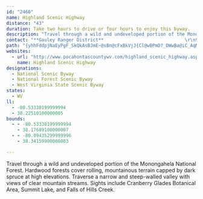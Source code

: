 ```yaml
---
id: "2460"
name: Highland Scenic Highway
distance: "43"
duration: Take two hours to drive or four hours to enjoy this byway.
description: "Travel through a wild and undeveloped portion of the Monongahela National Forest. Hardwood forests cover rolling, mountainous terrain capped by dark spruce at high elevations. Traverse a narrow and steep-walled valley with views of clear mountain streams. Sights include Cranberry Glades Botanical Area, Summit Lake, and Falls of Hills Creek."
contact: "**Gauley Ranger District**                              \r\n932 North Fork Cherry Rd.             \r\nRichwood, WV 26261                             \r\n(304) 846-2695                                \r\n\r\n**Marlinton Ranger District**                  \r\nPO Box 210                                       \r\nMarlinton WV 24954                      \r\n(304)799-4334                                         \r\n\r\n"
path: "{yhhFddpjNaEyPgF_SkQkAsBJmE~@sBn@cFxBkVjJ{Cl@wBPmD?_DWwBa@iC_AqMkHgb@}VoC{ByB{BmQaUeCmDgAaC{@sEIkB?gC|Cw\\@_Ba@_GH}DxBea@d@eFx@aEhAuC~BcEfEuFbBeDbAiD~A_H\\mCzBy[\\_C^kAj@sAv@gAlD}C~@iAz@_Bp@gCTkEE{LJuEjKq`Az@uIl@_KHcFSsDk@wCwCaH[yAWuCBsC^}CpJy`@dAgDv@sAzA_Bl^cV~@y@t@eA~@uB^cBR{AJaDA_EH_CXsC`@uAvF{Lr@_ArAeAdA_@fBMxALtBdApBdCxEnIlF|HzHdJxDdEhAt@|Ad@bAD`AKb@GrAk@r@m@~@kA~McXnBuCpWcW~@kAjA{B`AqDTgC?qBc@iGEqDXaFbAcJDwAE{AMmA[kAc@eAiAaB_B_AwXuFqBk@_EeB{GaEyH{HqDeD}BuAiG_D}CsCcC_EiDgJeGiQyBaJmFiUIq@EuBBeAJeAh@uBtA_CpDsDdBsAhAs@vHqC|@g@lA_BlD}Hj@_At@q@jBqApMwGbDsBlB_CnEyHv@{@x@q@~@_@bASlF]rFEvCm@hi@_XhBsAnA_B|@sAx@eBd@{An@eDLeBNsF~@co@b@aD^kAhA_Cr@mA~@_A~ByAdMkEvDoBbDyCtL{M~@{@hAs@dCw@lMaAhBWdBe@rUoKhA}@l@s@dAmCTuBBkBiDil@]mHXmHb@wCr@uCdBmEbAgB~AkBbQkQvYgYbBoBx@mArBeE~@yCx@eFXuD?aESwCUiBi@}BwEiLsAgEk@gE]sF{@sFaG{T_AaF{G}u@YuHeBeaAFsD|@sHl@sD^gAx@mAbD_Bd@c@rAuBZ}ANcBKwEi@uD[s@qEkGmCuFcIcMg@kAUeCToC~Jq]xAqE|BiFxB_E~CsEfAmAzCaCpGeDl@m@j@_AhCmGvBaGx@gBbHaLtE_Lh@_CDcBSkBOq@i@gAe@g@i@_@s@YuCo@kAa@{AsAcAmB[eAqA{IyGmi@iAeGgAoCq@mAi@q@yAgAyAw@]|@uBtD}@~@_Bx@sAVmA?cAQu@]cAo@cCeDow@soAeAyA_KkKo@uAyBoGkGwNoEgT{IiUwAcCeBqB{NuJiAgAaDyEiAsDiGkc@c@mBo@qAsAcBiBiAaCa@u@C}ZpDuKdByCl@cErAaBp@iEbC}FdFmGzImF`LcBrGkKtf@YjC?rG^nN]zF{AtGmCjFaEtDiHjCaKdBkMh@_m@_BsCBeAJqCz@eC~AoAfAgHpHwE~BgBZwD?aPmBmHEgf@jFqFCyEm@cD_B{EmD_QcOsIeIcEsBsBu@sB]km@f@mYoAgEDwHdAmFfBsDnBeGpGeD`GoQl^sApByBlBwA~@cC~@cCr@mI~@aM_AgDy@qHkDsHwGuJsNsBgAcAIcVcFgKsAaIyDmYoOkHaGiC_BeOsAoReJwF_CsC{AsBgBwDkEiDiHsBqGYiEEuExEcf@^ySnAeHXmDIqCWmBiAiE_@sCWmJa@kCaAaC{@uEy@{MqFgS_BiIyBsOsAcIeNee@yOgb@iCyFiAeDm@mEWiFdAoSEeG}@{HoAiO?aFb@aFxBmMZmG[gJoA}R@mHXmDbBcIdAwC|BaElDsDxCmBbDmA`Co@fOa@zKy@j[uGvIy@bMsCvH_GnBgCfD_ItCoJlC{HjFyKrGuJ|E}ErBqArD_AbEGxBRdGtBbBXhA?tAe@x@g@|@{@~@eDh@sIJmIKaJs@iHcAyGk@aBmAaBs@k@cBs@uAeAiAqBYuAKeB@eAh@aDb@kBjAaClUwZlAaBj@sA^sAb@kEAiKJiAn@cClD_HRaANmDo@aO?gEP_E`BqO?}AMgCo@sDy@yByE{I}AaFUeBGmAA{H"
websites:
  - url: "http://www.pocahontascountywv.com/highland_scenic_highway.aspx"
    name: Highland Scenic Highway
designations:
  - National Scenic Byway
  - National Forest Scenic Byway
  - West Virginia State Scenic Byway
states:
  - WV
ll:
  - -80.53330199999994
  - 38.22510100000005
bounds:
  - - -80.53330199999994
    - 38.17689100000007
  - - -80.09435299999996
    - 38.34159900000003

---
```


Travel through a wild and undeveloped portion of the Monongahela National Forest. Hardwood forests cover rolling, mountainous terrain capped by dark spruce at high elevations. Traverse a narrow and steep-walled valley with views of clear mountain streams. Sights include Cranberry Glades Botanical Area, Summit Lake, and Falls of Hills Creek.
